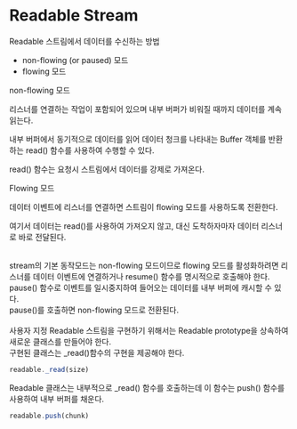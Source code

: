<h1>Readable Stream</h1>

Readable 스트림에서 데이터를 수신하는 방법

- non-flowing (or paused) 모드
- flowing 모드

non-flowing 모드

리스너를 연결하는 작업이 포함되어 있으며 내부 버퍼가 비워질 때까지 데이터를 계속 읽는다.

내부 버퍼에서 동기적으로 데이터를 읽어 데이터 청크를 나타내는 Buffer 객체를 반환하는 read() 함수를 사용하여 수행할 수 있다.

read() 함수는 요청시 스트림에서 데이터를 강제로 가져온다.

Flowing 모드

데이터 이벤트에 리스너를 연결하면 스트림이 flowing 모드를 사용하도록 전환한다.

여기서 데이터는 read()를 사용하여 가져오지 않고, 대신 도착하자마자 데이터 리스너로 바로 전달된다.

<br/>
stream의 기본 동작모드는 non-flowing 모드이므로 flowing 모드를 활성화하려면 리스너를 데이터 이벤트에 연결하거나
resume() 함수를 명시적으로 호출해야 한다. <br/>
pause() 함수로 이벤트를 일시중지하여 들어오는 데이터를 내부 버퍼에 캐시할 수 있다. <br/>
pause()를 호출하면 non-flowing 모드로 전환된다.

<br/>
<br/>
사용자 지정 Readable 스트림을 구현하기 위해서는 Readable prototype을 상속하여 새로운 클래스를 만들어야 한다.<br/>
구현된 클래스는 _read()함수의 구현을 제공해야 한다.

```js
readable._read(size)
```

Readable 클래스는 내부적으로 \_read() 함수를 호출하는데 이 함수는 push() 함수를 사용하여 내부 버퍼를 채운다.<br/>

```js
readable.push(chunk)
```

<br/>
